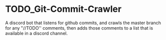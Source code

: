 # TODO_Git-Commit-Crawler
A discord bot that listens for github commits, and crawls the master branch for any "//TODO'' comments, then adds those comments to a list that is available in a discord channel.
